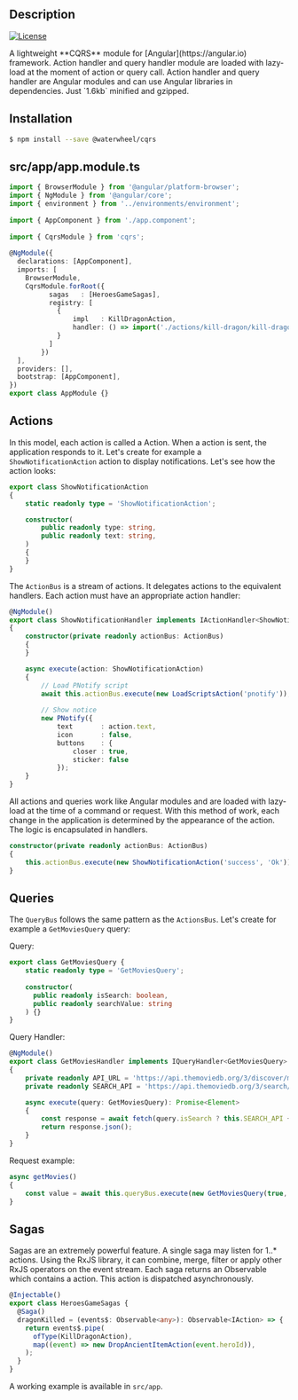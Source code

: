 ## Description
<p>
  <a href="https://opensource.org/licenses/MIT" target="_blank">
    <img src="https://img.shields.io/badge/license-MIT-green.svg" alt="License">
  </a>
</p>
A lightweight **CQRS** module for [Angular](https://angular.io) framework. Action handler and query handler module are loaded with lazy-load at the moment of action or query call. Action handler and query handler are Angular modules and can use Angular libraries in dependencies. Just `1.6kb` minified and gzipped.

## Installation

```bash
$ npm install --save @waterwheel/cqrs
```

## src/app/app.module.ts 

```typescript
import { BrowserModule } from '@angular/platform-browser';
import { NgModule } from '@angular/core';
import { environment } from '../environments/environment';
 
import { AppComponent } from './app.component';
 
import { CqrsModule } from 'cqrs';
 
@NgModule({
  declarations: [AppComponent],
  imports: [
    BrowserModule,
    CqrsModule.forRoot({
          sagas   : [HeroesGameSagas],
          registry: [
            {
                impl   : KillDragonAction,
                handler: () => import('./actions/kill-dragon/kill-dragon.handler').then(mod => mod.KillDragonHandler)
            }
          ]
        })
  ],
  providers: [],
  bootstrap: [AppComponent],
})
export class AppModule {}
```

## Actions
In this model, each action is called a Action. When a action is sent, the application responds to it. 
Let's create for example a `ShowNotificationAction` action to display notifications. Let's see how the action looks:

```typescript
export class ShowNotificationAction
{
    static readonly type = 'ShowNotificationAction';

    constructor(
        public readonly type: string,
        public readonly text: string,
    )
    {
    }
}
```

The `ActionBus` is a stream of actions. It delegates actions to the equivalent handlers. Each action must have an appropriate action handler:

```typescript
@NgModule()
export class ShowNotificationHandler implements IActionHandler<ShowNotificationAction>
{
    constructor(private readonly actionBus: ActionBus)
    {
    }

    async execute(action: ShowNotificationAction)
    {
        // Load PNotify script
        await this.actionBus.execute(new LoadScriptsAction('pnotify'));
        
        // Show notice
        new PNotify({
            text       : action.text,
            icon       : false,
            buttons    : {
                closer : true,
                sticker: false
            });
    }
}
```
All actions and queries work like Angular modules and are loaded with lazy-load at the time of a command or request.
With this method of work, each change in the application is determined by the appearance of the action. The logic is encapsulated in handlers.

```typescript
constructor(private readonly actionBus: ActionBus)
{
    this.actionBus.execute(new ShowNotificationAction('success', 'Ok'))
}
```

## Queries

The `QueryBus` follows the same pattern as the `ActionsBus`. Let's create for example a `GetMoviesQuery` query:

Query:
```typescript
export class GetMoviesQuery {
    static readonly type = 'GetMoviesQuery';
    
    constructor(
      public readonly isSearch: boolean,
      public readonly searchValue: string
    ) {}
}
```
Query Handler:
```typescript
@NgModule()
export class GetMoviesHandler implements IQueryHandler<GetMoviesQuery>
{
    private readonly API_URL = 'https://api.themoviedb.org/3/discover/movie?sort_by=popularity.desc&api_key=3fd2be6f0c70a2a598f084ddfb75487c&page=1';
    private readonly SEARCH_API = 'https://api.themoviedb.org/3/search/movie?api_key=3fd2be6f0c70a2a598f084ddfb75487c&query="';

    async execute(query: GetMoviesQuery): Promise<Element>
    {
        const response = await fetch(query.isSearch ? this.SEARCH_API + query.searchValue : this.API_URL);
        return response.json();
    }
}
```
Request example:
```typescript
async getMovies()
{
    const value = await this.queryBus.execute(new GetMoviesQuery(true, 'sonic'))
}
```

## Sagas

Sagas are an extremely powerful feature. A single saga may listen for 1..* actions. Using the RxJS library, it can combine, merge, filter or apply other RxJS operators on the event stream. Each saga returns an Observable which contains a action. This action is dispatched asynchronously.

```typescript
@Injectable()
export class HeroesGameSagas {
  @Saga()
  dragonKilled = (events$: Observable<any>): Observable<IAction> => {
    return events$.pipe(
      ofType(KillDragonAction),
      map((event) => new DropAncientItemAction(event.heroId)),
    );
  }
}
```

A working example is available in `src/app`.
